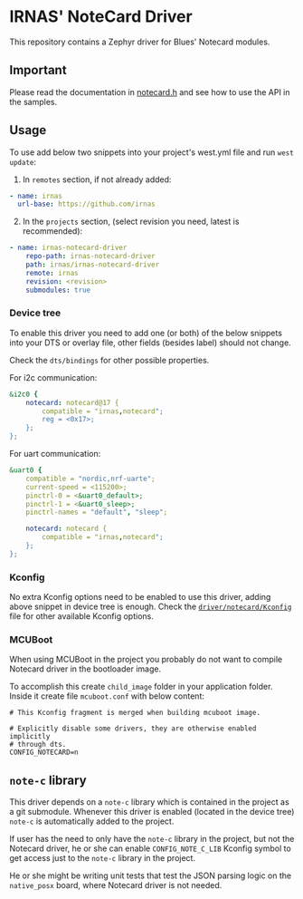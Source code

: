 # IRNAS' NoteCard Driver

This repository contains a Zephyr driver for Blues' Notecard modules.

## Important

Please read the documentation in [notecard.h](./drivers/include/notecard.h) and
see how to use the API in the samples.

## Usage

To use add below two snippets into your project's west.yml file and run
`west update`:

1. In `remotes` section, if not already added:

```yaml
- name: irnas
  url-base: https://github.com/irnas
```

2. In the `projects` section, (select revision you need, latest is recommended):

```yaml
- name: irnas-notecard-driver
    repo-path: irnas-notecard-driver
    path: irnas/irnas-notecard-driver
    remote: irnas
    revision: <revision>
    submodules: true
```

### Device tree

To enable this driver you need to add one (or both) of the below snippets into
your DTS or overlay file, other fields (besides label) should not change.

Check the `dts/bindings` for other possible properties.

For i2c communication:

```yaml
&i2c0 {
    notecard: notecard@17 {
        compatible = "irnas,notecard";
        reg = <0x17>;
    };
};
```

For uart communication:

```yaml
&uart0 {
    compatible = "nordic,nrf-uarte";
    current-speed = <115200>;
    pinctrl-0 = <&uart0_default>;
    pinctrl-1 = <&uart0_sleep>;
    pinctrl-names = "default", "sleep";

    notecard: notecard {
        compatible = "irnas,notecard";
    };
};
```

### Kconfig

No extra Kconfig options need to be enabled to use this driver, adding above
snippet in device tree is enough. Check the
[`driver/notecard/Kconfig`](./driver/notecard/Kconfig) file for other available
Kconfig options.

### MCUBoot

When using MCUBoot in the project you probably do not want to compile Notecard
driver in the bootloader image.

To accomplish this create `child_image` folder in your application folder.
Inside it create file `mcuboot.conf` with below content:

```
# This Kconfig fragment is merged when building mcuboot image.

# Explicitly disable some drivers, they are otherwise enabled implicitly
# through dts.
CONFIG_NOTECARD=n
```

## `note-c` library

This driver depends on a `note-c` library which is contained in the project as a
git submodule. Whenever this driver is enabled (located in the device tree)
`note-c` is automatically added to the project.

If user has the need to only have the `note-c` library in the project, but not
the Notecard driver, he or she can enable `CONFIG_NOTE_C_LIB` Kconfig symbol to
get access just to the `note-c` library in the project.

He or she might be writing unit tests that test the JSON parsing logic on the
`native_posx` board, where Notecard driver is not needed.
